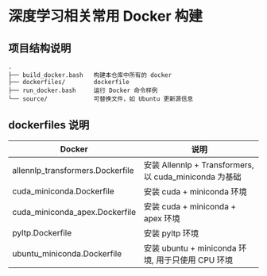 # 深度学习相关常用 Docker 构建

## 项目结构说明

```text
.
├── build_docker.bash   构建本仓库中所有的 docker
├── dockerfiles/        dockerfile
├── run_docker.bash     运行 Docker 命令样例
└── source/             可替换文件，如 Ubuntu 更新源信息
```

## dockerfiles 说明
| Docker | 说明 |
|---|---|
| allennlp_transformers.Dockerfile | 安装 Allennlp + Transformers, 以 cuda_miniconda 为基础 |
| cuda_miniconda.Dockerfile | 安装 cuda + miniconda 环境 |
| cuda_miniconda_apex.Dockerfile | 安装 cuda + miniconda + apex 环境 |
| pyltp.Dockerfile | 安装 pyltp 环境 |
| ubuntu_miniconda.Dockerfile | 安装 ubuntu + miniconda 环境, 用于只使用 CPU 环境 |
